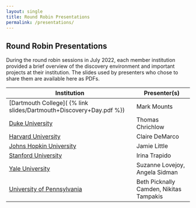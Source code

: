 ```yaml
---
layout: single
title: Round Robin Presentations
permalink: /presentations/
---
```

## Round Robin Presentations
During the round robin sessions in July 2022, each member institution provided a brief overview of the discovery environment and important projects at their institution. The slides used by presenters who chose to share them are available here as PDFs.

| Institution | Presenter(s) |
|---|---|
| [Dartmouth College]( {% link slides/Dartmouth+Discovery+Day.pdf %}) | Mark Mounts |
| [Duke University](/slides//Duke+Discovery+Day.pdf) | Thomas Chrichlow |
| [Harvard University](/slides/Harvard+Discovery+Day.pdf) | Claire DeMarco |
| [Johns Hopkin University](/slides/Hopkins+Discovery+Day.pdf) | Jamie Little |
| [Stanford University](/slides/Stanford+Discovery+Day.pdf) | Irina Trapido |
| [Yale University](/slides/Yale+Discovery+Day.pdf) | Suzanne Lovejoy, Angela Sidman|
| [University of Pennsylvania](/slides/Penn+Discovery+Day.pdf) | Beth Picknally Camden, Nikitas Tampakis|
